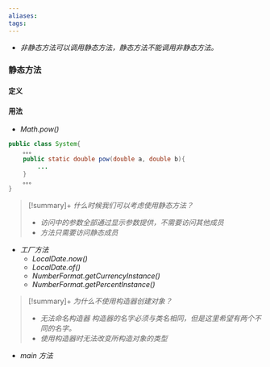 ```yaml
---
aliases: 
tags: 
---
```

+ _非静态方法可以调用静态方法，静态方法不能调用非静态方法。_

### 静态方法

#### 定义

#### 用法

+ _Math.pow()_

```java
public class System{
	。。。
	public static double pow(double a, double b){
		...
	}
	。。。
}
```

> [!summary]+ _什么时候我们可以考虑使用静态方法？_
> + _访问中的参数全部通过显示参数提供，不需要访问其他成员_
> + _方法只需要访问静态成员_

+ _工厂方法_
	+ _LocalDate.now()_
	+ _LocalDate.of()_
	+ _NumberFormat.getCurrencyInstance()_
	+ _NumberFormat.getPercentInstance()_

> [!summary]+ _为什么不使用构造器创建对象？_
> + _无法命名构造器_
>   _构造器的名字必须与类名相同，但是这里希望有两个不同的名字。_
> + _使用构造器时无法改变所构造对象的类型_

+ _main 方法_

